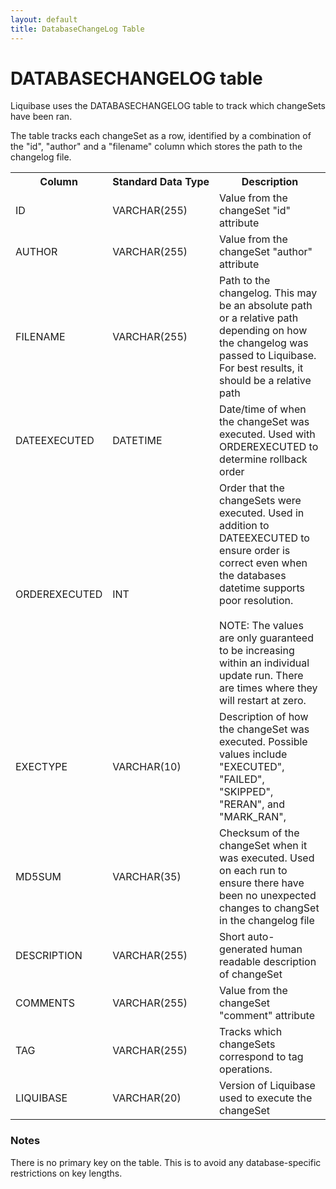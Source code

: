 ```yaml
---
layout: default
title: DatabaseChangeLog Table
---
```


# DATABASECHANGELOG table

Liquibase uses the DATABASECHANGELOG table to track which changeSets have been ran.

The table tracks each changeSet as a row, identified by a combination of the "id", "author" and a "filename" column which stores the path to the changelog file.

<table>
    <tr><th>Column</th><th>Standard&nbsp;Data&nbsp;Type</th><th>Description</th></tr>
    <tr><td>ID</td><td>VARCHAR(255)</td><td>Value from the changeSet "id" attribute</td></tr>
    <tr><td>AUTHOR</td><td>VARCHAR(255)</td><td>Value from the changeSet "author" attribute</td></tr>
    <tr><td>FILENAME</td><td>VARCHAR(255)</td><td>Path to the changelog. This may be an absolute path or a relative path depending on how the changelog was passed to Liquibase. For best results, it should be a relative path</td></tr>
    <tr><td>DATEEXECUTED</td><td>DATETIME</td><td>Date/time of when the changeSet was executed. Used with ORDEREXECUTED to determine rollback order</td></tr>
    <tr><td>ORDEREXECUTED</td><td>INT</td><td>Order that the changeSets were executed. Used in addition to DATEEXECUTED to ensure order is correct even when the databases datetime supports poor resolution.<br><br>NOTE: The values are only guaranteed to be increasing within an individual update run. There are times where they will restart at zero.</td></tr>
    <tr><td>EXECTYPE</td><td>VARCHAR(10)</td><td>Description of how the changeSet was executed. Possible values include "EXECUTED", "FAILED", "SKIPPED", "RERAN", and "MARK_RAN", </td></tr>
    <tr><td>MD5SUM</td><td>VARCHAR(35)</td><td>Checksum of the changeSet when it was executed. Used on each run to ensure there have been no unexpected changes to changSet in the changelog file</td></tr>
    <tr><td>DESCRIPTION</td><td>VARCHAR(255)</td><td>Short auto-generated human readable description of changeSet</td></tr>
    <tr><td>COMMENTS</td><td>VARCHAR(255)</td><td>Value from the changeSet "comment" attribute</td></tr>
    <tr><td>TAG</td><td>VARCHAR(255)</td><td>Tracks which changeSets correspond to tag operations.</td></tr>
    <tr><td>LIQUIBASE</td><td>VARCHAR(20)</td><td>Version of Liquibase used to execute the changeSet</td></tr>
</table>

### Notes

There is no primary key on the table. This is to avoid any database-specific restrictions on key lengths.

